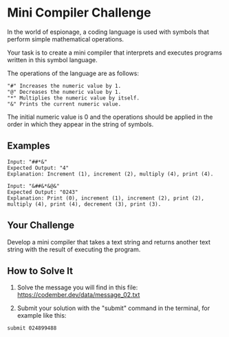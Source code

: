 # Mini Compiler Challenge

In the world of espionage, a coding language is used with symbols that perform simple mathematical operations.

Your task is to create a mini compiler that interprets and executes programs written in this symbol language.

The operations of the language are as follows:

```
"#" Increases the numeric value by 1.
"@" Decreases the numeric value by 1.
"*" Multiplies the numeric value by itself.
"&" Prints the current numeric value.
```
The initial numeric value is 0 and the operations should be applied in the order in which they appear in the string of symbols.

## Examples

```
Input: "##*&"
Expected Output: "4"
Explanation: Increment (1), increment (2), multiply (4), print (4).
```

```
Input: "&##&*&@&"
Expected Output: "0243"
Explanation: Print (0), increment (1), increment (2), print (2), multiply (4), print (4), decrement (3), print (3).
```

## Your Challenge

Develop a mini compiler that takes a text string and returns another text string with the result of executing the program.

## How to Solve It

1. Solve the message you will find in this file: https://codember.dev/data/message_02.txt

2. Submit your solution with the "submit" command in the terminal, for example like this:
```bash
submit 024899488
```